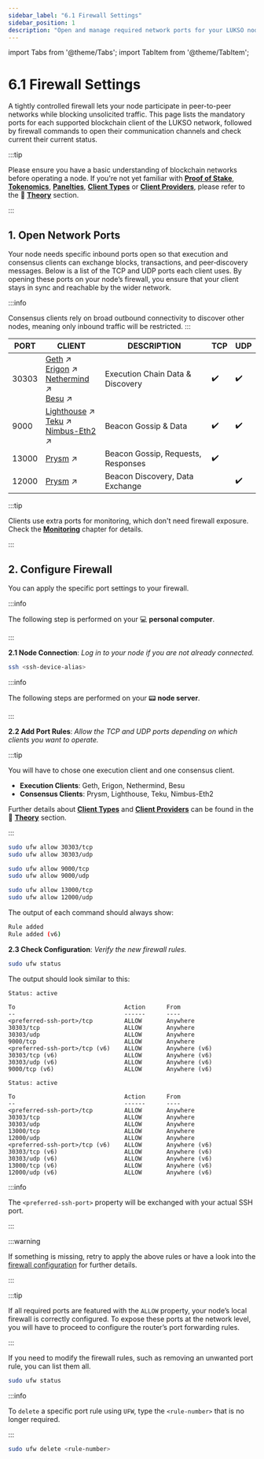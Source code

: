 ```yaml
---
sidebar_label: "6.1 Firewall Settings"
sidebar_position: 1
description: "Open and manage required network ports for your LUKSO node. Learn which TCP/UDP ports each Ethereum client needs and how to configure your firewall for secure and stable node operation."
---
```


import Tabs from '@theme/Tabs';
import TabItem from '@theme/TabItem';

# 6.1 Firewall Settings

A tightly controlled firewall lets your node participate in peer-to-peer networks while blocking unsolicited traffic. This page lists the mandatory ports for each supported blockchain client of the LUKSO network, followed by firewall commands to open their communication channels and check current their current status.

:::tip

Please ensure you have a basic understanding of blockchain networks before operating a node. If you're not yet familiar with [**Proof of Stake**](/docs/theory/blockchain-knowledge/proof-of-stake.md), [**Tokenomics**](/docs/theory/blockchain-knowledge/tokenomics.md), [**Panelties**](/docs/theory/blockchain-knowledge/slashing-and-panelties.md), [**Client Types**](/docs/theory/blockchain-knowledge/client-types.md) or [**Client Providers**](/docs/theory/blockchain-knowledge/client-providers.md), please refer to the 🧠 [**Theory**](/docs/theory/blockchain-knowledge/proof-of-stake.md) section.

:::

## 1. Open Network Ports

Your node needs specific inbound ports open so that execution and consensus clients can exchange blocks, transactions, and peer‑discovery messages. Below is a list of the TCP and UDP ports each client uses. By opening these ports on your node’s firewall, you ensure that your client stays in sync and reachable by the wider network.

:::info

Consensus clients rely on broad outbound connectivity to discover other nodes, meaning only inbound traffic will be restricted.
:::

| PORT  | CLIENT                                                          | DESCRIPTION                        | TCP | UDP |
| ----- | --------------------------------------------------------------- | ---------------------------------- | --- | --- |
| 30303 | [Geth] ↗ <br />[Erigon] ↗ <br /> [Nethermind] ↗ <br /> [Besu] ↗ | Execution Chain Data & Discovery   | ✔️  | ✔️  |
| 9000  | [Lighthouse] ↗ <br /> [Teku] ↗ <br /> [Nimbus-Eth2] ↗ <br />    | Beacon Gossip & Data               | ✔️  | ✔️  |
| 13000 | [Prysm] ↗                                                       | Beacon Gossip, Requests, Responses | ✔️  |     |
| 12000 | [Prysm] ↗                                                       | Beacon Discovery, Data Exchange    |     | ✔️  |

:::tip

Clients use extra ports for monitoring, which don't need firewall exposure. Check the [**Monitoring**](/docs/guides/monitoring/port-configuration.md) chapter for details.

:::

## 2. Configure Firewall

You can apply the specific port settings to your firewall.

:::info

The following step is performed on your 💻 **personal computer**.

:::

**2.1 Node Connection**: _Log in to your node if you are not already connected._

```sh
ssh <ssh-device-alias>
```

:::info

The following steps are performed on your 📟 **node server**.

:::

**2.2 Add Port Rules**: _Allow the TCP and UDP ports depending on which clients you want to operate._

:::tip

You will have to chose one execution client and one consensus client.

- **Execution Clients**: Geth, Erigon, Nethermind, Besu
- **Consensus Clients**: Prysm, Lighthouse, Teku, Nimbus-Eth2

Further details about [**Client Types**](/docs/theory/blockchain-knowledge/client-types.md) and [**Client Providers**](/docs/theory/blockchain-knowledge/client-providers.md) can be found in the 🧠 [**Theory**](/docs/theory/blockchain-knowledge/proof-of-stake.md) section.

:::

<Tabs>
<TabItem value="execution" label="Geth, Erigon, Nethermind, Besu">

```sh
sudo ufw allow 30303/tcp
sudo ufw allow 30303/udp
```

</TabItem> <TabItem value="consensus" label="Lighthouse, Teku, Nimbus-Eth2">

```sh
sudo ufw allow 9000/tcp
sudo ufw allow 9000/udp
```

</TabItem> <TabItem value="prysm" label="Prysm">

```sh
sudo ufw allow 13000/tcp
sudo ufw allow 12000/udp
```

</TabItem> 
</Tabs>

The output of each command should always show:

```sh
Rule added
Rule added (v6)
```

**2.3 Check Configuration**: _Verify the new firewall rules._

```sh
sudo ufw status
```

The output should look similar to this:

<Tabs>
<TabItem value="lh-teku-nimbus" label="Execution Client + Lighthouse, Teku, or Nimbus-Eth2">

```text
Status: active

To                               Action      From
--                               ------      ----
<preferred-ssh-port>/tcp         ALLOW       Anywhere
30303/tcp                        ALLOW       Anywhere
30303/udp                        ALLOW       Anywhere
9000/tcp                         ALLOW       Anywhere
<preferred-ssh-port>/tcp (v6)    ALLOW       Anywhere (v6)
30303/tcp (v6)                   ALLOW       Anywhere (v6)
30303/udp (v6)                   ALLOW       Anywhere (v6)
9000/tcp (v6)                    ALLOW       Anywhere (v6)
```

</TabItem> 
<TabItem value="prysm" label="Execution Client + Prysm">

```text
Status: active

To                               Action      From
--                               ------      ----
<preferred-ssh-port>/tcp         ALLOW       Anywhere
30303/tcp                        ALLOW       Anywhere
30303/udp                        ALLOW       Anywhere
13000/tcp                        ALLOW       Anywhere
12000/udp                        ALLOW       Anywhere
<preferred-ssh-port>/tcp (v6)    ALLOW       Anywhere (v6)
30303/tcp (v6)                   ALLOW       Anywhere (v6)
30303/udp (v6)                   ALLOW       Anywhere (v6)
13000/tcp (v6)                   ALLOW       Anywhere (v6)
12000/udp (v6)                   ALLOW       Anywhere (v6)
```

</TabItem> 
</Tabs>

:::info

The `<preferred-ssh-port>` property will be exchanged with your actual SSH port.

:::

:::warning

If something is missing, retry to apply the above rules or have a look into the [firewall configuration](/docs/guides/system-setup/firewall-configuration.md) for further details.

:::

:::tip

If all required ports are featured with the `ALLOW` property, your node’s local firewall is correctly configured. To expose these ports at the network level, you will have to proceed to configure the router’s port forwarding rules.

:::

If you need to modify the firewall rules, such as removing an unwanted port rule, you can list them all.

```sh
sudo ufw status
```

:::info

To `delete` a specific port rule using `UFW`, type the `<rule-number>` that is no longer required.

:::

```sh
sudo ufw delete <rule-number>
```

[Geth]: https://github.com/ethereum/go-ethereum#configuration
[Erigon]: https://github.com/ledgerwatch/erigon#default-ports-and-firewalls
[Nethermind]: https://www.quicknode.com/guides/infrastructure/node-setup/how-to-run-nethermind-node#firewall-configuration
[Besu]: https://besu.hyperledger.org/stable/public-networks/how-to/connect/configure-ports#:~:text=To%20enable%20Prometheus%20to%20access,defaults%20are%209545%20and%209001%20.
[Lighthouse]: https://lighthouse-book.sigmaprime.io/faq.html?highlight=9000#do-i-need-to-set-up-any-port-mappings
[Prysm]: https://docs.prylabs.network/docs/prysm-usage/p2p-host-ip#configure-your-firewall
[Teku]: https://docs.teku.consensys.io/how-to/find-and-connect/improve-connectivity#configure-ports
[Nimbus-Eth2]: https://nimbus.guide/networking.html
